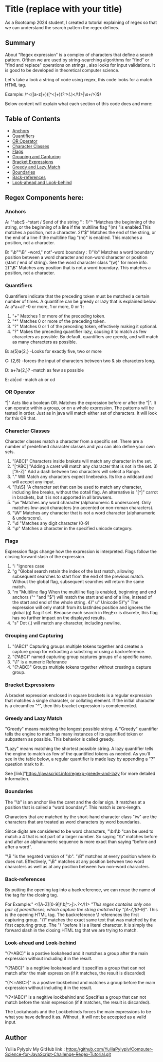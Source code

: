 # Title (replace with your title)

As a Bootcamp 2024 student, I created a tutorial explaining of regex so that we can understand the search pattern the regex defines.

## Summary

About "Regex expression" is a complex of characters that define a search pattern. Ofthen we are used by string-searching algorithms for "find" or "find and replace" operations on strings , also looks for input validations. It is good to be developed in theoretical computer science.

Let`s take a look  a string of code using regex, this code looks for a match HTML tag.

Example: /^<([a-z]+)([^<]+)*(?:>(.*)<\/\1>|\s+\/>)$/

Below content will explain what each section of this code does and more:

## Table of Contents

- [Anchors](#anchors)
- [Quantifiers](#quantifiers)
- [OR Operator](#or-operator)
- [Character Classes](#character-classes)
- [Flags](#flags)
- [Grouping and Capturing](#grouping-and-capturing)
- [Bracket Expressions](#bracket-expressions)
- [Greedy and Lazy Match](#greedy-and-lazy-match)
- [Boundaries](#boundaries)
- [Back-references](#back-references)
- [Look-ahead and Look-behind](#look-ahead-and-look-behind)

## Regex Components here:


### Anchors
A:  "^abc$ -^start / $end of the string " :
1)"^ "Matches the beginning of the string, or the beginning of a line if the multiline flag "(m) "is enabled.This matches a position, not a character.
2)"$" Matches the end of the string, or the end of a line if the multiline flag "(m)" is enabled. This matches a position, not a character.

B:  "\b""\B" -word," not"-word boundary   :
1)"\b" Matches a word boundary position between a word character and non-word character or position (start / end of string). See the word character class "(w)" for more info.
2)"\B" Matches any position that is not a word boundary. This matches a position, not a character.


### Quantifiers
Quantifiers indicate that the preceding token must be matched a certain number of times. A quantifire can be greedy or lazy that is explained below.
A: a*a+a? -0 or more, 1 or more, 0 or 1   : 
1) "+" Matches 1 or more of the preceding token.
2) "*" Matches 0 or more of the preceding token.
3) "?" Matches 0 or 1 of the preceding token, effectively making it optional.
4) "?" Makes the preceding quantifier lazy, causing it to match as few characters as possible. By default, quantifiers are greedy, and will match as many characters as possible.

 
B: a{5}a{2,} -Looks for exactly five, two or more

C: {2,6} -forces the input of characters between two & six characters long.

D: a+?a{2,}? -match as few as possible

E: ab|cd -match ab or cd

### OR Operator
"|" Acts like a boolean OR. Matches the expression before or after the "|". It can operate within a group, or on a whole expression. The patterns will be tested in order. Just as in java will match either set of characters. It will look for this OR that.


### Character Classes
Character classes match a character from a specific set. There are a number of predefined character classes and you can also define your own sets.

1) "[ABC]" Characters inside brakets will match any character in the set.
2) "[^ABC] "Adding a caret will match any character that is not in the set.
3)["A-Z]" Add a dash between two characters will select a Range.
4) "." Will Match any characters expect linebreaks. Its like a wildcard and will accpet any input.
5) "[\s\S] "A character set that can be used to match any character, including line breaks, without the dotall flag. An alternative is "[^]" carrot in brackets, but it is not supported in all browsers.
6) "\w "Matches any word character (alphanumeric & underscore). Only matches low-ascii characters (no accented or non-roman characters).
7) "\W" Matches any character that is not a word character (alphanumeric & underscore).
8) "\d "Matches any digit character (0-9)
9) "\p" Matches a character in the specified unicode category.

### Flags
Expression flags change how the expression is interpreted. Flags follow the closing forward slash of the expression.

1) "i "Ignores case
2) "g "Global search retain the index of the last match, allowing subsequent searches to start from the end of the previous match. Without the global flag, subsequent searches will return the same match.
3) "m "Multiline flag When the multiline flag is enabled, beginning and end anchors ("^ "and "$") will match the start and end of a line, instead of the start and end of the whole string.
4)" u" Unicode
5)"y" The expression will only match from its lastIndex position and ignores the global
(g) flag if set. Because each search in RegExr is discrete, this flag has no further impact on the displayed results.
6) "s" Dot (.) will match any character, including newline.

### Grouping and Capturing
1) "(ABC)" Capturing groups multiple tokens together and creates a capture group for extracting a substring or using a backreference.
2) "(?<name>ABC)" named capturing group captures groups of a specific name.
3) "\1" is a numeric Referance
4) "(?:ABC)" Groups multiple tokens together without creating a capture group.
### Bracket Expressions
A bracket expression enclosed in square brackets is a regular expression that matches a single character, or collating element. If the initial character is a circumflex "^", then this bracket expression is complemented.

### Greedy and Lazy Match
"Greedy" means matching the longest possible string. A "Greedy" quantifier tells the engine to match as many instances of its quantified token or subpattern as possible. This behavior is called greedy.

"Lazy" means matching the shortest possible string. A lazy quantifier tells the engine to match as few of the quantified tokens as needed. As you'll see in the table below, a regular quantifier is made lazy by appending a "?" question mark to it.

See [link]"https://javascript.info/regexp-greedy-and-lazy for more detailed information.

### Boundaries
The "\b" is an anchor like the caret and the dollar sign. It matches at a position that is called a “word boundary”. This match is zero-length.

Characters that are matched by the short-hand character class "\w" are the characters that are treated as word characters by word boundaries.

Since digits are considered to be word characters, "\b4\b "can be used to match a 4 that is not part of a larger number. So saying "\b" matches before and after an alphanumeric sequence is more exact than saying “before and after a word”.

"\B "is the negated version of "\b". "\B" matches at every position where \b does not. Effectively, "\B" matches at any position between two word characters as well as at any position between two non-word characters.

### Back-references
By putting the opening tag into a backreference, we can reuse the name of the tag for the closing tag.

For Example:" <([A-Z][0-9]*)\b[^>]*>.*?</\1> "This regex contains only one pair of parentheses, which capture the string matched by "[A-Z][0-9]*". This is the opening HTML tag. The backreference \1 references the first capturing group. "\1" matches the exact same text that was matched by the first capturing group. The "/ "before it is a literal character. It is simply the forward slash in the closing HTML tag that we are trying to match.

### Look-ahead and Look-behind
"(?=ABC)" is a postive lookahead and it matches a group after the main expression without including it in the result.

"(?!ABC)" is a negitive lookahead and it specifies a group that can not match after the main expression (if it matches, the result is discarded)

"(?<=ABC>)" is a postive lookbehind and matches a group before the main expression without including it in the result.

"(?<!ABC)" is a negitive lookbehind and Specifies a group that can not match before the main expression (if it matches, the result is discarded).

The Lookaheads and the Lookbehinds forces the main expressions to be what you have defined it as. Without , it will not be accepted as a valid input.
## Author
Yuliia Pylypiv 
My GitHub link : https://github.com/YuliiaPylypiv/Computer-Science-for-JavaScript-Challenge-Regex-Tutorial.git
